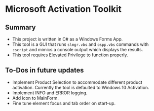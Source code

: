 # Microsoft Activation Toolkit


## Summary

- This project is written in C# as a Windows Forms App.
- This tool is a GUI that runs `slmgr.vbs` and `ospp.vbs` commands with `cscript` and mimics a console output which displays the results.
- This tool requires Elevated Privilege to function properly.


## To-Dos in future updates

- Implement Product Selection to accommodate different product activation. Currently the tool is defaulted to Windows 10 Activation.
- Implement INFO and ERROR logging.
- Add icon to MainForm.
- Fine tune element focus and tab order on start-up.